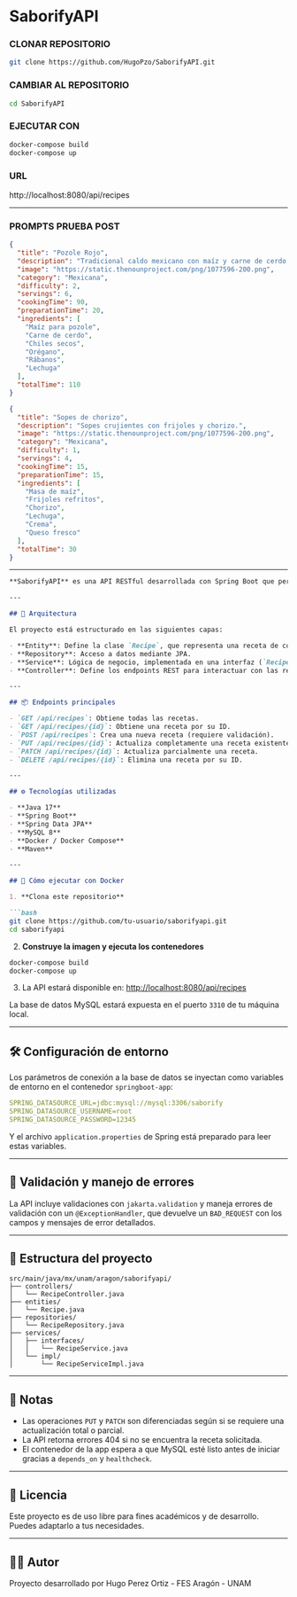# SaborifyAPI


### CLONAR REPOSITORIO

```bash
git clone https://github.com/HugoPzo/SaborifyAPI.git
```

### CAMBIAR AL REPOSITORIO

```bash
cd SaborifyAPI
```

### EJECUTAR CON

```bash
docker-compose build
docker-compose up
```

### URL

http://localhost:8080/api/recipes

---

### PROMPTS PRUEBA POST

````json
{
  "title": "Pozole Rojo",
  "description": "Tradicional caldo mexicano con maíz y carne de cerdo.",
  "image": "https://static.thenounproject.com/png/1077596-200.png",
  "category": "Mexicana",
  "difficulty": 2,
  "servings": 6,
  "cookingTime": 90,
  "preparationTime": 20,
  "ingredients": [
    "Maíz para pozole",
    "Carne de cerdo",
    "Chiles secos",
    "Orégano",
    "Rábanos",
    "Lechuga"
  ],
  "totalTime": 110
}

````

````json
{
  "title": "Sopes de chorizo",
  "description": "Sopes crujientes con frijoles y chorizo.",
  "image": "https://static.thenounproject.com/png/1077596-200.png",
  "category": "Mexicana",
  "difficulty": 1,
  "servings": 4,
  "cookingTime": 15,
  "preparationTime": 15,
  "ingredients": [
    "Masa de maíz",
    "Frijoles refritos",
    "Chorizo",
    "Lechuga",
    "Crema",
    "Queso fresco"
  ],
  "totalTime": 30
}

````

---

````markdown
**SaborifyAPI** es una API RESTful desarrollada con Spring Boot que permite la gestión de recetas de cocina. Utiliza una arquitectura basada en capas (Controladores, Servicios, Repositorios y Entidades) y está preparada para ejecutarse en contenedores Docker junto con una base de datos MySQL.

---

## 🧩 Arquitectura

El proyecto está estructurado en las siguientes capas:

- **Entity**: Define la clase `Recipe`, que representa una receta de cocina.
- **Repository**: Acceso a datos mediante JPA.
- **Service**: Lógica de negocio, implementada en una interfaz (`RecipeService`) y su implementación.
- **Controller**: Define los endpoints REST para interactuar con las recetas.

---

## 📦 Endpoints principales

- `GET /api/recipes`: Obtiene todas las recetas.
- `GET /api/recipes/{id}`: Obtiene una receta por su ID.
- `POST /api/recipes`: Crea una nueva receta (requiere validación).
- `PUT /api/recipes/{id}`: Actualiza completamente una receta existente.
- `PATCH /api/recipes/{id}`: Actualiza parcialmente una receta.
- `DELETE /api/recipes/{id}`: Elimina una receta por su ID.

---

## ⚙️ Tecnologías utilizadas

- **Java 17**
- **Spring Boot**
- **Spring Data JPA**
- **MySQL 8**
- **Docker / Docker Compose**
- **Maven**

---

## 🐳 Cómo ejecutar con Docker

1. **Clona este repositorio**

```bash
git clone https://github.com/tu-usuario/saborifyapi.git
cd saborifyapi
````

2. **Construye la imagen y ejecuta los contenedores**

```bash
docker-compose build
docker-compose up
```

3. La API estará disponible en: [http://localhost:8080/api/recipes](http://localhost:8080/api/recipes)

La base de datos MySQL estará expuesta en el puerto `3310` de tu máquina local.

---

## 🛠️ Configuración de entorno

Los parámetros de conexión a la base de datos se inyectan como variables de entorno en el contenedor `springboot-app`:

```yaml
SPRING_DATASOURCE_URL=jdbc:mysql://mysql:3306/saborify
SPRING_DATASOURCE_USERNAME=root
SPRING_DATASOURCE_PASSWORD=12345
```

Y el archivo `application.properties` de Spring está preparado para leer estas variables.

---

## 🧪 Validación y manejo de errores

La API incluye validaciones con `jakarta.validation` y maneja errores de validación con un `@ExceptionHandler`, que devuelve un `BAD_REQUEST` con los campos y mensajes de error detallados.

---

## 📁 Estructura del proyecto

```
src/main/java/mx/unam/aragon/saborifyapi/
├── controllers/
│   └── RecipeController.java
├── entities/
│   └── Recipe.java
├── repositories/
│   └── RecipeRepository.java
├── services/
│   ├── interfaces/
│   │   └── RecipeService.java
│   └── impl/
│       └── RecipeServiceImpl.java
```

---

## 📌 Notas

* Las operaciones `PUT` y `PATCH` son diferenciadas según si se requiere una actualización total o parcial.
* La API retorna errores 404 si no se encuentra la receta solicitada.
* El contenedor de la app espera a que MySQL esté listo antes de iniciar gracias a `depends_on` y `healthcheck`.

---

## 🧾 Licencia

Este proyecto es de uso libre para fines académicos y de desarrollo. Puedes adaptarlo a tus necesidades.

---

## 👨‍💻 Autor

Proyecto desarrollado por Hugo Perez Ortiz - FES Aragón - UNAM
